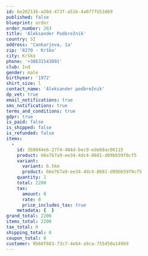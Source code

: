 ```yaml
---
id: 6e262136-a28d-473f-a51b-4a077fb53d69
published: false
blueprint: order
order_number: 263
title: 'Aleksander Podbrežnik'
country: SI
address: 'Cankarjeva, 1a'
zip: '8270 - Krško'
city: Krško
phone: '+38631543091'
club: Ind
gender: male
birthyear: '1972'
shirt_size: l
contact_name: 'Aleksander podbrežnik'
dp_vet: true
email_notifications: true
sms_notifications: true
terms_and_conditions: true
gdpr: true
is_paid: false
is_shipped: false
is_refunded: false
items:
  -
    id: 3b9044e6-27f4-404d-bec9-ede68ac06115
    product: 66e767a9-ee34-4dc4-8681-d09bb59f0cf5
    variant:
      variant: 6.5km
      product: 66e767a9-ee34-4dc4-8681-d09bb59f0cf5
    quantity: 1
    total: 2200
    tax:
      amount: 0
      rate: 0
      price_includes_tax: true
    metadata: {  }
grand_total: 2200
items_total: 2200
tax_total: 0
shipping_total: 0
coupon_total: 0
customer: 9b60f883-73c7-4e64-a9ca-755d50a149b9
---
```

